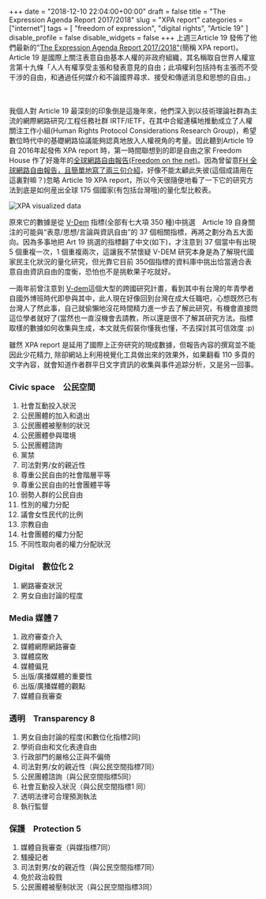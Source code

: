 +++
date = "2018-12-10 22:04:00+00:00"
draft = false
title = "The Expression Agenda Report 2017/2018"
slug = "XPA report"
categories = ["internet"]
tags = [
  "freedom of expression",
  "digital rights",
  "Article 19"
  ]
disable_profile = false
disable_widgets = false
+++
上週三Article 19 發佈了他們最新的"[The Expression Agenda Report 2017/2018"](https://www.article19.org/xpa-18/)(簡稱 XPA report)。Article 19 是國際上關注表意自由基本人權的非政府組織，其名稱取自世界人權宣言第十九條「人人有權享受主張和發表意見的自由；此項權利包括持有主張而不受干涉的自由，和通過任何媒介和不論國界尋求、接受和傳遞消息和思想的自由。」 

<!--more-->　　
我個人對 Article 19 最深刻的印象倒是這幾年來，他們深入到以技術理論社群為主流的網際網路研究/工程任務社群 IRTF/IETF，在其中合縱連橫地推動成立了人權關注工作小組(Human Rights Protocol Considerations Research Group)，希望數位時代中的基礎網路協議能夠認真地放入人權視角的考量。因此聽到Article 19自 2016年起發佈 XPA report 時，第一時間聯想到的即是自由之家 Freedom House 作了好幾年的[全球網路自由報告(Freedom on the net)](https://freedomhouse.org/report-types/freedom-net)。因為曾留意[FH 全球網路自由報告，且簡單地寫了兩三句介紹](https://blog.jxtsai.info/2018/10/07/freedom-on-the-net/)，好像不能太顧此失彼(這個成語用在這裏對嘛？)忽略 Article 19 XPA report，所以今天很隨便地看了一下它的研究方法到底是如何産出全球 175 個國家(有包括台灣哦)的量化型比較表。

![XPA visualized data](/post/20181210-1.png)

原來它的數據是從 [V-Dem](https://www.v-dem.net/en/) 指標(全部有七大項 350 種)中挑選　Article 19 自身關注的可能與“表意/思想/言論與資訊自由”的 37 個相關指標，再將之劃分為五大面向。因為多事地把 Art 19 挑選的指標翻了中文(如下)，才注意到 37 個當中有出現 5 個重複一次，1 個重複兩次，這讓我不禁懷疑 V-DEM 研究本身是為了解現代國家民主化狀況的量化研究，但光靠它目前 350個指標的資料庫中挑出恰當適合表意自由資訊自由的度衡，恐怕也不是挑軟果子吃就好。

一兩年前曾注意到 [V-dem](https://www.v-dem.net/en/)這個大型的跨國研究計畫，看到其中有台灣的年青學者自國外博班時代即參與其中，此人現在好像回到台灣在成大任職吧，心想既然已有台灣人了然此事，自己就偷懶地沒花時間精力進一步去了解此研究，有機會直接問這位學者就好了(當然也一直沒機會去請教，所以還是很不了解其研究方法。指標取樣的數據如何收集與生成，本文就先假裝你懂我也懂，不去探討其可信效度 :p)

雖然 XPA report 是延用了國際上正夯研究的現成數據，但報告內容的撰寫並不能因此少花精力, 除卻網站上利用視覺化工具做出來的效果外，如果翻看 110 多頁的文字內容，就會知道作者群平日文字資訊的收集與事件追踪分析，又是另一回事。

### Civic space　公民空間
 1. 社會互動投入狀況
 2. 公民團體的加入和退出
 3. 公民團體被壓制的狀況
 4. 公民團體參與環境
 5. 公民團體諮詢
 6. 黨禁
 7. 司法對男/女的親近性
 8. 尊重公民自由的社會階層平等
 9. 尊重公民自由的社會團體平等
 10. 弱勢人群的公民自由
 11. 性別的權力分配
 12. 議會女性民代的比例
 13. 宗教自由
 14. 社會團體的權力分配
 15. 不同性取向者的權力分配狀況

### Digital　數位化 2
1. 網路審查狀況
2. 男女自由討論的程度

### Media 媒體 7
1. 政府審查介入
2. 媒體網際網路審查
3. 媒體腐敗
4. 媒體偏見
5. 出版/廣播媒體的重要性
6. 出版/廣播媒體的觀點
7. 媒體自我審查

### 透明　Transparency 8
 1. 男女自由討論的程度(和數位化指標2同)
 2. 學術自由和文化表達自由
 3. 行政部門的嚴格公正與不偏倚
 4. 司法對男/女的親近性（與公民空間指標7同）
 5. 公民團體諮詢（與公民空間指標5同）
 6. 社會互動投入狀況（與公民空間指標1 同）
 7. 透明法律可合理預測執法
 8. 執行監督

### 保護　Protection 5
 1. 媒體自我審查（與媒指標7同）
 2. 騷擾記者
 3. 司法對男/女的親近性（與公民空間指標7同）
 4. 免於政治殺戮
 5. 公民團體被壓制狀況（與公民空間指標3同）
